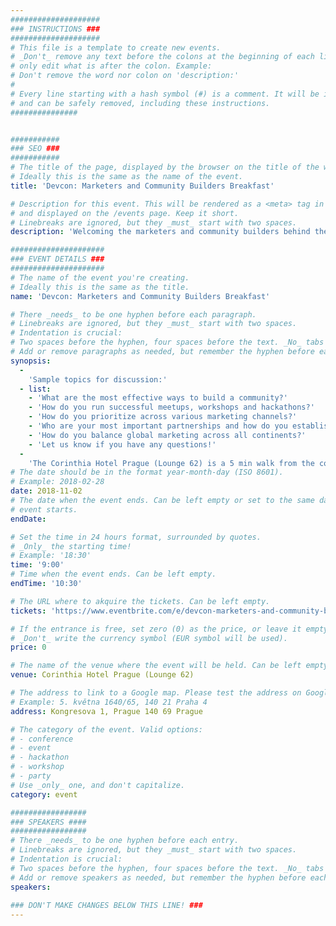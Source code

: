 ```yaml
---
####################
### INSTRUCTIONS ###
####################
# This file is a template to create new events.
# _Don't_ remove any text before the colons at the beginning of each line,
# only edit what is after the colon. Example:
# Don't remove the word nor colon on 'description:'
#
# Every line starting with a hash symbol (#) is a comment. It will be ignored
# and can be safely removed, including these instructions.
###############


###########
### SEO ###
###########
# The title of the page, displayed by the browser on the title of the window.
# Ideally this is the same as the name of the event.
title: 'Devcon: Marketers and Community Builders Breakfast'

# Description for this event. This will be rendered as a <meta> tag in the HTML,
# and displayed on the /events page. Keep it short.
# Linebreaks are ignored, but they _must_ start with two spaces.
description: 'Welcoming the marketers and community builders behind the scenes in the Ethereum community. We're gathering a group of the top marketing and community leaders for an intimate breakfast to share learnings, experiences and best practices in working in this space. Sharing our stories from the trenches of blockchain marketing.'

#####################
### EVENT DETAILS ###
#####################
# The name of the event you're creating.
# Ideally this is the same as the title.
name: 'Devcon: Marketers and Community Builders Breakfast'

# There _needs_ to be one hyphen before each paragraph.
# Linebreaks are ignored, but they _must_ start with two spaces.
# Indentation is crucial:
# Two spaces before the hyphen, four spaces before the text. _No_ tabs allowed.
# Add or remove paragraphs as needed, but remember the hyphen before each entry.
synopsis:
  -
    'Sample topics for discussion:'
  - list:  
    - 'What are the most effective ways to build a community?'
    - 'How do you run successful meetups, workshops and hackathons?'
    - 'How do you prioritize across various marketing channels?' 
    - 'Who are your most important partnerships and how do you establish them?'
    - 'How do you balance global marketing across all continents?'
    - 'Let us know if you have any questions!'
  -  
    'The Corinthia Hotel Prague (Lounge 62) is a 5 min walk from the conference center.'
# The date should be in the format year-month-day (ISO 8601).
# Example: 2018-02-28
date: 2018-11-02
# The date when the event ends. Can be left empty or set to the same day the
# event starts.
endDate: 

# Set the time in 24 hours format, surrounded by quotes.
# _Only_ the starting time!
# Example: '18:30'
time: '9:00'
# Time when the event ends. Can be left empty.
endTime: '10:30'

# The URL where to akquire the tickets. Can be left empty.
tickets: 'https://www.eventbrite.com/e/devcon-marketers-and-community-builders-breakfast-tickets-50822924736'

# If the entrance is free, set zero (0) as the price, or leave it empty.
# _Don't_ write the currency symbol (EUR symbol will be used).
price: 0

# The name of the venue where the event will be held. Can be left empty.
venue: Corinthia Hotel Prague (Lounge 62)

# The address to link to a Google map. Please test the address on Google Maps.
# Example: 5. května 1640/65, 140 21 Praha 4
address: Kongresova 1, Prague 140 69 Prague

# The category of the event. Valid options:
# - conference
# - event
# - hackathon
# - workshop
# - party
# Use _only_ one, and don't capitalize.
category: event

#################
### SPEAKERS ####
#################
# There _needs_ to be one hyphen before each entry.
# Linebreaks are ignored, but they _must_ start with two spaces.
# Indentation is crucial:
# Two spaces before the hyphen, four spaces before the text. _No_ tabs allowed.
# Add or remove speakers as needed, but remember the hyphen before each entry.
speakers:
  
### DON'T MAKE CHANGES BELOW THIS LINE! ###
---
```

<!-- ### DON'T MAKE CHANGES BELOW THIS LINE! ### -->

<Event-Content/>
